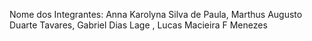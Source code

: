 Nome dos Integrantes:
Anna Karolyna Silva de Paula,
Marthus Augusto Duarte Tavares,
Gabriel Dias Lage ,
Lucas Macieira F Menezes
